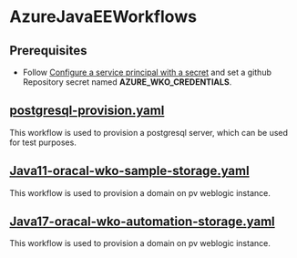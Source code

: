 # AzureJavaEEWorkflows
## Prerequisites
- Follow [Configure a service principal with a secret](https://github.com/Azure/login#configure-a-service-principal-with-a-secret) and set a github Repository secret named **AZURE_WKO_CREDENTIALS**.

## [postgresql-provision.yaml](.github%2Fworkflows%2Fpostgresql-provision.yaml)
This workflow is used to provision a postgresql server, which can be used for test purposes.

## [Java11-oracal-wko-sample-storage.yaml](.github%2Fworkflows%2FJava11-oracal-wko-sample-storage.yaml)
This workflow is used to provision a domain on pv weblogic instance.


## [Java17-oracal-wko-automation-storage.yaml](.github%2Fworkflows%2FJava17-oracal-wko-automation-storage.yaml)
This workflow is used to provision a domain on pv weblogic instance.

